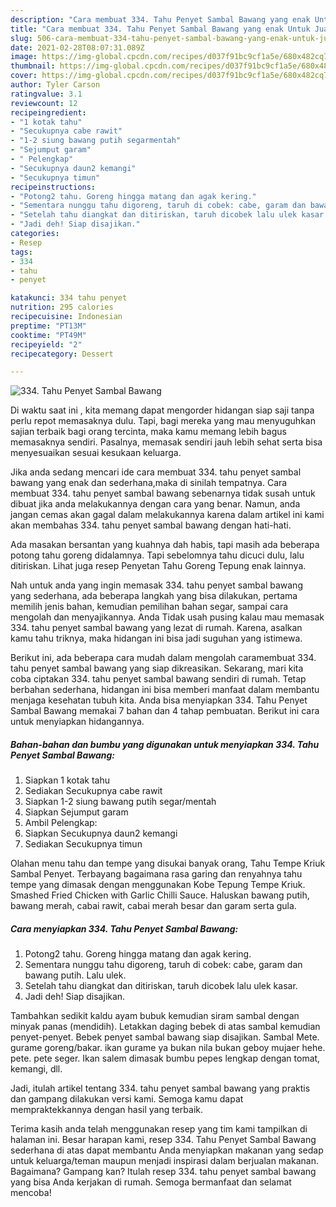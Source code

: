 ```yaml
---
description: "Cara membuat 334. Tahu Penyet Sambal Bawang yang enak Untuk Jualan"
title: "Cara membuat 334. Tahu Penyet Sambal Bawang yang enak Untuk Jualan"
slug: 506-cara-membuat-334-tahu-penyet-sambal-bawang-yang-enak-untuk-jualan
date: 2021-02-28T08:07:31.089Z
image: https://img-global.cpcdn.com/recipes/d037f91bc9cf1a5e/680x482cq70/334-tahu-penyet-sambal-bawang-foto-resep-utama.jpg
thumbnail: https://img-global.cpcdn.com/recipes/d037f91bc9cf1a5e/680x482cq70/334-tahu-penyet-sambal-bawang-foto-resep-utama.jpg
cover: https://img-global.cpcdn.com/recipes/d037f91bc9cf1a5e/680x482cq70/334-tahu-penyet-sambal-bawang-foto-resep-utama.jpg
author: Tyler Carson
ratingvalue: 3.1
reviewcount: 12
recipeingredient:
- "1 kotak tahu"
- "Secukupnya cabe rawit"
- "1-2 siung bawang putih segarmentah"
- "Sejumput garam"
- " Pelengkap"
- "Secukupnya daun2 kemangi"
- "Secukupnya timun"
recipeinstructions:
- "Potong2 tahu. Goreng hingga matang dan agak kering."
- "Sementara nunggu tahu digoreng, taruh di cobek: cabe, garam dan bawang putih. Lalu ulek."
- "Setelah tahu diangkat dan ditiriskan, taruh dicobek lalu ulek kasar."
- "Jadi deh! Siap disajikan."
categories:
- Resep
tags:
- 334
- tahu
- penyet

katakunci: 334 tahu penyet 
nutrition: 295 calories
recipecuisine: Indonesian
preptime: "PT13M"
cooktime: "PT49M"
recipeyield: "2"
recipecategory: Dessert

---
```



![334. Tahu Penyet Sambal Bawang](https://img-global.cpcdn.com/recipes/d037f91bc9cf1a5e/680x482cq70/334-tahu-penyet-sambal-bawang-foto-resep-utama.jpg)

Di waktu  saat ini , kita memang dapat mengorder hidangan siap saji tanpa perlu repot memasaknya dulu. Tapi, bagi mereka yang mau menyuguhkan sajian terbaik bagi orang tercinta, maka kamu memang lebih bagus memasaknya sendiri. Pasalnya, memasak sendiri jauh lebih sehat serta bisa menyesuaikan sesuai kesukaan keluarga.

Jika anda sedang mencari ide cara membuat 334. tahu penyet sambal bawang yang enak dan sederhana,maka di sinilah tempatnya. Cara membuat 334. tahu penyet sambal bawang  sebenarnya tidak susah untuk dibuat jika anda melakukannya dengan cara yang benar. Namun, anda jangan cemas akan gagal dalam melakukannya 
karena dalam artikel ini kami akan membahas 334. tahu penyet sambal bawang dengan hati-hati.  

Ada masakan bersantan yang kuahnya dah habis, tapi masih ada beberapa potong tahu goreng didalamnya. Tapi sebelomnya tahu dicuci dulu, lalu ditiriskan. Lihat juga resep Penyetan Tahu Goreng Tepung enak lainnya.

Nah untuk anda yang ingin memasak 334. tahu penyet sambal bawang yang sederhana, ada beberapa langkah yang bisa dilakukan, pertama memilih jenis bahan, kemudian pemilihan bahan segar, sampai cara mengolah dan menyajikannya. Anda Tidak usah pusing kalau mau memasak 334. tahu penyet sambal bawang yang lezat di rumah. Karena, asalkan kamu  tahu triknya, maka hidangan ini bisa jadi suguhan yang istimewa.

Berikut ini, ada beberapa cara mudah dalam mengolah caramembuat 334. tahu penyet sambal bawang yang siap dikreasikan. Sekarang, mari kita coba ciptakan 334. tahu penyet sambal bawang sendiri di rumah. Tetap berbahan sederhana, hidangan ini bisa memberi manfaat dalam membantu menjaga kesehatan tubuh kita. Anda bisa menyiapkan 334. Tahu Penyet Sambal Bawang memakai 7 bahan dan 4 tahap pembuatan. Berikut ini cara untuk menyiapkan hidangannya.

<!--inarticleads1-->

##### Bahan-bahan dan bumbu yang digunakan untuk menyiapkan 334. Tahu Penyet Sambal Bawang:

1. Siapkan 1 kotak tahu
1. Sediakan Secukupnya cabe rawit
1. Siapkan 1-2 siung bawang putih segar/mentah
1. Siapkan Sejumput garam
1. Ambil  Pelengkap:
1. Siapkan Secukupnya daun2 kemangi
1. Sediakan Secukupnya timun


Olahan menu tahu dan tempe yang disukai banyak orang, Tahu Tempe Kriuk Sambal Penyet. Terbayang bagaimana rasa garing dan renyahnya tahu tempe yang dimasak dengan menggunakan Kobe Tepung Tempe Kriuk. Smashed Fried Chicken with Garlic Chilli Sauce. Haluskan bawang putih, bawang merah, cabai rawit, cabai merah besar dan garam serta gula. 

<!--inarticleads2-->

##### Cara menyiapkan 334. Tahu Penyet Sambal Bawang:

1. Potong2 tahu. Goreng hingga matang dan agak kering.
1. Sementara nunggu tahu digoreng, taruh di cobek: cabe, garam dan bawang putih. Lalu ulek.
1. Setelah tahu diangkat dan ditiriskan, taruh dicobek lalu ulek kasar.
1. Jadi deh! Siap disajikan.


Tambahkan sedikit kaldu ayam bubuk kemudian siram sambal dengan minyak panas (mendidih). Letakkan daging bebek di atas sambal kemudian penyet-penyet. Bebek penyet sambal bawang siap disajikan. Sambal Mete. gurame goreng/bakar. ikan gurame ya bukan nila bukan geboy mujaer hehe. pete. pete seger. Ikan salem dimasak bumbu pepes lengkap dengan tomat, kemangi, dll. 

Jadi, itulah artikel tentang  334. tahu penyet sambal bawang  yang praktis dan gampang dilakukan versi kami. Semoga kamu dapat mempraktekkannya dengan hasil yang terbaik. 

Terima kasih anda telah menggunakan resep yang tim kami tampilkan di halaman ini. Besar harapan kami, resep  334. Tahu Penyet Sambal Bawang sederhana di atas dapat membantu Anda menyiapkan makanan yang sedap untuk keluarga/teman maupun menjadi inspirasi dalam berjualan makanan. Bagaimana? Gampang kan? Itulah resep 334. tahu penyet sambal bawang yang bisa Anda kerjakan di rumah. Semoga bermanfaat dan selamat mencoba!

